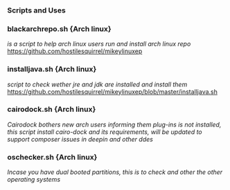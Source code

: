 ### Scripts and Uses

### blackarchrepo.sh {Arch linux}
<i>is a script to help arch linux users run and install arch linux repo</i>
https://github.com/hostilesquirrel/mikeylinuxep

### installjava.sh  {Arch linux}
<i> script to check wether jre and jdk are installed and install them </i>
https://github.com/hostilesquirrel/mikeylinuxep/blob/master/installjava.sh

### cairodock.sh    {Arch linux}
<i> Cairodock bothers new arch users informing them plug-ins is not installed, this script install cairo-dock and its requirements, will be updated to support composer issues in deepin and other ddes</i>

### oschecker.sh {Arch linux}

<i>Incase you have dual booted partitions, this is to check and other the other operating systems</i>